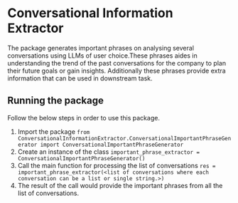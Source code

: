 # Conversational Information Extractor

The package generates important phrases on analysing several conversations using LLMs of user choice.These phrases 
aides in understanding the trend of the past conversations for the company to plan their future goals or gain insights.
Additionally these phrases provide extra information that can be used in downstream task.

## Running the package
Follow the below steps in order to use this package.
1. Import the package
        ```
        from ConversationalInformationExtractor.ConversationalImportantPhraseGenerator import ConversationalImportantPhraseGenerator
        ```
2. Create an instance of the class
        ```
        important_phrase_extractor = ConversationalImportantPhraseGenerator()
        ```
3. Call the main function for processing the list of conversations
        ```
        res = important_phrase_extractor(<list of conversations where each conversation can be a list or single string.>)
        ```
4. The result of the call would provide the important phrases from all the list of conversations.

